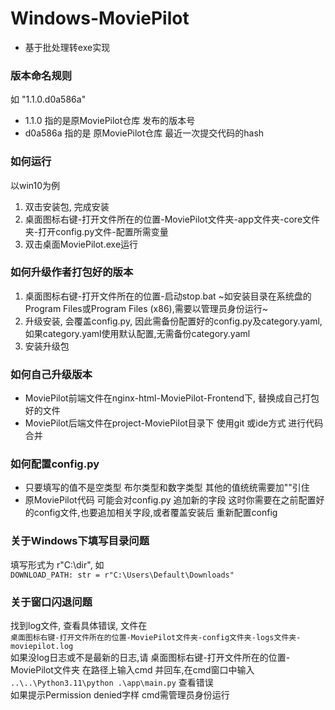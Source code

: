# Windows-MoviePilot
- 基于批处理转exe实现

### 版本命名规则
如 "1.1.0.d0a586a" 
- 1.1.0 指的是原MoviePilot仓库 发布的版本号
- d0a586a 指的是 原MoviePilot仓库 最近一次提交代码的hash
  
### 如何运行
以win10为例
1. 双击安装包, 完成安装
2. 桌面图标右键-打开文件所在的位置-MoviePilot文件夹-app文件夹-core文件夹-打开config.py文件-配置所需变量
3. 双击桌面MoviePilot.exe运行

### 如何升级作者打包好的版本
1. 桌面图标右键-打开文件所在的位置-启动stop.bat ~如安装目录在系统盘的Program Files或Program Files (x86),需要以管理员身份运行~
2. 升级安装, 会覆盖config.py, 因此需备份配置好的config.py及category.yaml,如果category.yaml使用默认配置,无需备份category.yaml
3. 安装升级包
   
### 如何自己升级版本
- MoviePilot前端文件在nginx-html-MoviePilot-Frontend下, 替换成自己打包好的文件
- MoviePilot后端文件在project-MoviePilot目录下 使用git 或ide方式 进行代码合并

### 如何配置config.py
- 只要填写的值不是空类型 布尔类型和数字类型 其他的值统统需要加""引住
- 原MoviePilot代码 可能会对config.py 追加新的字段 这时你需要在之前配置好的config文件,也要追加相关字段,或者覆盖安装后 重新配置config

### 关于Windows下填写目录问题
填写形式为 r"C:\dir", 如  
 `DOWNLOAD_PATH: str = r"C:\Users\Default\Downloads"`

 ### 关于窗口闪退问题
 找到log文件, 查看具体错误, 文件在  
 `桌面图标右键-打开文件所在的位置-MoviePilot文件夹-config文件夹-logs文件夹-moviepilot.log`  
 如果没log日志或不是最新的日志,请 桌面图标右键-打开文件所在的位置-MoviePilot文件夹 在路径上输入cmd 并回车,在cmd窗口中输入  
 `..\..\Python3.11\python .\app\main.py` 查看错误  
 如果提示Permission denied字样 cmd需管理员身份运行
 
 
